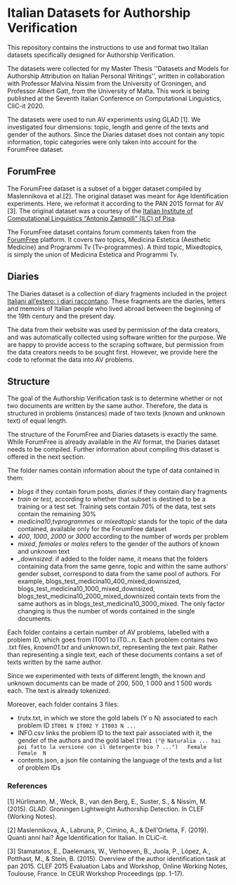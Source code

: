 # Italian Datasets for Authorship Verification

This repository contains the instructions to use and format two Italian datasets specifically designed for Authorship Verification. 

The datasets were collected for my Master Thesis ''Datasets and Models for Authorship Attribution on Italian Personal Writings'', written in collaboration with Professor Malvina Nissim from the University of Groningen, and Professor Albert Gatt, from the University of Malta. This work is being published at the Seventh Italian Conference on Computational Linguistics, CliC-it 2020. 

The datasets were used to run AV experiments using GLAD [1]. We investigated four dimensions: topic, length and genre of the texts and gender of the authors. Since the Diaries dataset does not contain any topic information, topic categories were only taken into account for the ForumFree dataset. 

## ForumFree  

The ForumFree dataset is a subset of a bigger dataset compiled by Maslennikova et al.[2]. The original dataset was meant for Age Identification experiments. 
Here, we reformat it according to the PAN 2015 format for AV [3]. The original dataset was a courtesy of the [Italian Institute of Computational Linguistics “Antonio Zampolli” (ILC) of Pisa](http://www.ilc.cnr.it/). 

The ForumFree dataset contains forum comments taken from the [ForumFree](https://www.forumfree.it/) platform. 
It covers two topics, Medicina Estetica (Aesthetic Medicine) and Programmi Tv (Tv-programmes). A third topic, Mixedtopics, is simply the union of Medicina Estetica and Programmi Tv.

## Diaries 

The Diaries dataset is a collection of diary fragments included in the project [Italiani all’estero: i diari raccontano](https://www.idiariraccontano.org). These fragments are the diaries, letters and memoirs of Italian people who lived abroad between the beginning of the 19th century and the present day. 

The data from their website was used by permission of the data creators, and was automatically collected using software written for the purpose. We are happy to provide access to the scraping software, but permission from the data creators needs to be sought first. However, we provide here the code to reformat the data into AV problems.
 

## Structure

The goal of the Authorship Verification task is to determine whether or not two documents are written by the same author. Therefore, the data is structured in problems (instances) made of two texts (known and unknown text) of equal length. 

The structure of the ForumFree and Diaries datasets is exactly the same. While ForumFree is already available in the AV format, the Diaries dataset needs to be compiled. Further information about compiling this dataset is offered in the next section. 

The folder names contain information about the type of data contained in them:

- *blogs* if they contain forum posts,  *diaries* if they contain diary fragments
- *train* or *test*, according to whether that subset is destined to be a training or a test set. Training sets contain 70% of the data, test sets contain the remaining 30%
- *medicina10*,*tvprogrammes* or *mixedtopic* stands for the topic of the data contained, available only for the ForumFree dataset
- *400*, *1000*, *2000* or *3000* according to the number of words per problem
- *mixed*, *females* or *males* refers to the gender of the authors of known and unknown text
- *_downsized*: if added to the folder name, it means that the folders containing data from the same genre, topic and within the same authors' gender subset, correspond to data from the same pool of authors. For example, blogs_test_medicina10_400_mixed_downsized, blogs_test_medicina10_1000_mixed_downsized, blogs_test_medicina10_2000_mixed_downsized contain texts from the same authors as in blogs_test_medicina10_3000_mixed. The only factor changing is thus the number of words contained in the single documents.

Each folder contains a certain number of AV problems, labelled with a problem ID, which goes from IT001 to IT0...n. Each problem contains two .txt files, *known01.txt* and *unknown.txt*, representing the text pair. Rather than representing a single text, each of these documents contains a set of texts written by the same author.

Since we experimented with texts of different length, the known and unknown documents can be made of 200, 500, 1 000 and 1 500 words each. The text is already tokenized. 

Moreover, each folder contains 3 files:
- trutx.txt, in which we store the gold labels (Y o N) associated to each problem ID
         ``` IT001 N
          IT002 Y
          IT003 N
          ...
         ```
- INFO.csv links the problem ID to the text pair associated with it, the gender of the authors and the gold label
          ```
          IT001	("@ Naturalia ... hai poi fatto la versione con il detergente bio ? ...")	Female	Female	N
          ```
- contents.json, a json file containing the language of the texts and a list of problem IDs

### References 

<a id="1">[1]</a>
Hürlimann, M., Weck, B., van den Berg, E., Suster, S., & Nissim, M. (2015). 
GLAD: Groningen Lightweight Authorship Detection. 
In CLEF (Working Notes).

<a id="2">[2]</a>
Maslennikova, A., Labruna, P., Cimino, A., & Dell'Orletta, F. (2019). 
Quanti anni hai? Age Identification for Italian. 
In CLiC-it.

<a id="3">[3]</a>
Stamatatos, E., Daelemans, W., Verhoeven, B., Juola, P., López, A., Potthast, M., & Stein, B. (2015). 
Overview of the author identification task at pan 2015. CLEF 2015 Evaluation Labs and Workshop, Online Working Notes, Toulouse, France. 
In CEUR Workshop Proceedings (pp. 1-17).





